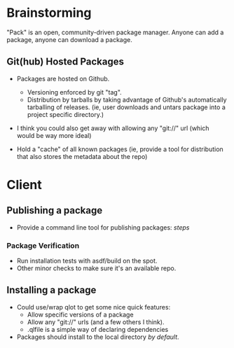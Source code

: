 Brainstorming
=============

"Pack" is an open, community-driven package manager. Anyone can add a package,
anyone can download a package.


Git(hub) Hosted Packages
------------------------
- Packages are hosted on Github.
  - Versioning enforced by git "tag".
  - Distribution by tarballs by taking advantage of Github's
    automatically tarballing of releases. (ie, user downloads and
    untars package into a project specific directory.)

- I think you could also get away with allowing any "git://" url
  (which would be way more ideal)

- Hold a "cache" of all known packages (ie, provide a tool for
  distribution that also stores the metadata about the repo)
    

Client
======

Publishing a package
--------------------
- Provide a command line tool for publishing packages:
  *steps*

### Package Verification
- Run installation tests with asdf/build on the spot.
- Other minor checks to make sure it's an available repo.


Installing a package
--------------------
- Could use/wrap qlot to get some nice quick features:
  - Allow specific versions of a package
  - Allow any "git://" urls (and a few others I think).
  - .qlfile is a simple way of declaring dependencies
- Packages should install to the local directory *by default*.


